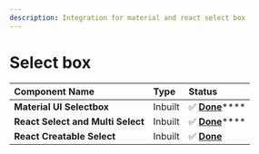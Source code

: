 ```yaml
---
description: Integration for material and react select box
---
```


# Select box

| **Component Name** | Type | **Status** |
| :--- | :--- | :--- |
| **Material UI Selectbox** | Inbuilt | ✅ [**Done**](react-select.md)\*\*\*\* |
| **React Select and Multi Select** | Inbuilt | ✅ [**Done**](react-select.md)\*\*\*\* |
| **React Creatable Select** | Inbuilt | ✅ [**Done**](creatable-select.md) |




